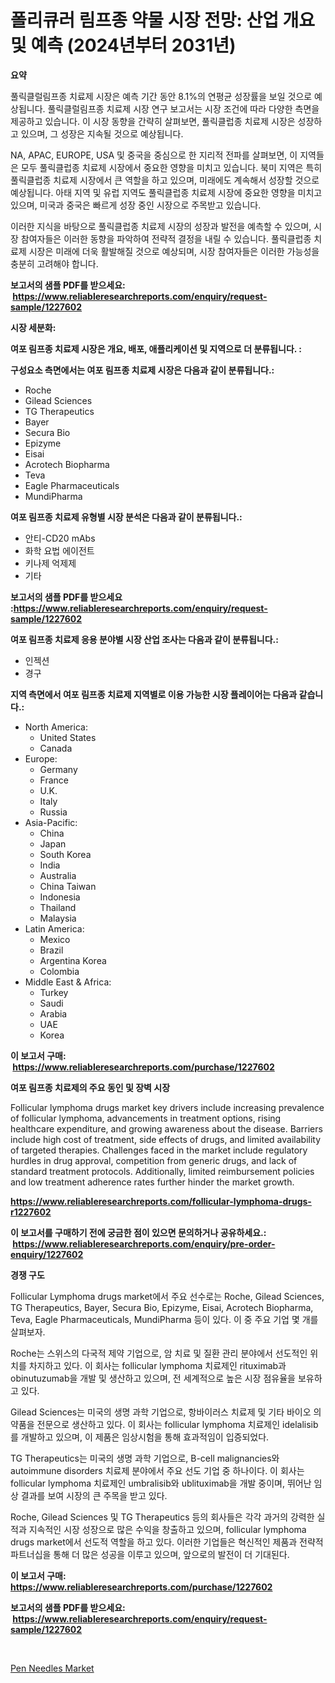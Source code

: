 <p><h1>폴리큐러 림프종 약물 시장 전망: 산업 개요 및 예측 (2024년부터 2031년)</h1></p><p><strong>요약</strong></p>
<p><p>풀릭클럴림프종 치료제 시장은 예측 기간 동안 8.1%의 연평균 성장률을 보일 것으로 예상됩니다. 풀릭클럴림프종 치료제 시장 연구 보고서는 시장 조건에 따라 다양한 측면을 제공하고 있습니다. 이 시장 동향을 간략히 살펴보면, 풀릭클럽종 치료제 시장은 성장하고 있으며, 그 성장은 지속될 것으로 예상됩니다.</p><p>NA, APAC, EUROPE, USA 및 중국을 중심으로 한 지리적 전파를 살펴보면, 이 지역들은 모두 풀릭클럽종 치료제 시장에서 중요한 영향을 미치고 있습니다. 북미 지역은 특히 풀릭클럽종 치료제 시장에서 큰 역할을 하고 있으며, 미래에도 계속해서 성장할 것으로 예상됩니다. 아태 지역 및 유럽 지역도 풀릭클럽종 치료제 시장에 중요한 영향을 미치고 있으며, 미국과 중국은 빠르게 성장 중인 시장으로 주목받고 있습니다.</p><p>이러한 지식을 바탕으로 풀릭클럽종 치료제 시장의 성장과 발전을 예측할 수 있으며, 시장 참여자들은 이러한 동향을 파악하여 전략적 결정을 내릴 수 있습니다. 풀릭클럽종 치료제 시장은 미래에 더욱 활발해질 것으로 예상되며, 시장 참여자들은 이러한 가능성을 충분히 고려해야 합니다.</p></p>
<p><strong>보고서의 샘플 PDF를 받으세요: &nbsp;<a href="https://www.reliableresearchreports.com/enquiry/request-sample/1227602">https://www.reliableresearchreports.com/enquiry/request-sample/1227602</a></strong></p>
<p><strong>시장 세분화:</strong></p>
<p><strong> 여포 림프종 치료제 시장은 개요, 배포, 애플리케이션 및 지역으로 더 분류됩니다. :</strong></p>
<p><strong>구성요소 측면에서는 여포 림프종 치료제 시장은 다음과 같이 분류됩니다.:</strong></p>
<p><ul><li>Roche</li><li>Gilead Sciences</li><li>TG Therapeutics</li><li>Bayer</li><li>Secura Bio</li><li>Epizyme</li><li>Eisai</li><li>Acrotech Biopharma</li><li>Teva</li><li>Eagle Pharmaceuticals</li><li>MundiPharma</li></ul></p>
<p><strong> 여포 림프종 치료제 유형별 시장 분석은 다음과 같이 분류됩니다.:</strong></p>
<p><ul><li>안티-CD20 mAbs</li><li>화학 요법 에이전트</li><li>키나제 억제제</li><li>기타</li></ul></p>
<p><strong>보고서의 샘플 PDF를 받으세요 :<a href="https://www.reliableresearchreports.com/enquiry/request-sample/1227602">https://www.reliableresearchreports.com/enquiry/request-sample/1227602</a></strong></p>
<p><strong> 여포 림프종 치료제 응용 분야별 시장 산업 조사는 다음과 같이 분류됩니다.:</strong></p>
<p><ul><li>인젝션</li><li>경구</li></ul></p>
<p><strong>지역 측면에서 여포 림프종 치료제 지역별로 이용 가능한 시장 플레이어는 다음과 같습니다.:</strong></p>
<p><ul>
    <li>
        North America:
        <ul>
            <li>United States</li>
            <li>Canada</li>
        </ul>
    </li>
    <li>
        Europe:
        <ul>
            <li>Germany</li>
            <li>France</li>
            <li>U.K.</li>
            <li>Italy</li>
            <li>Russia</li>
        </ul>
    </li>
    <li>
        Asia-Pacific:
        <ul>
            <li>China</li>
            <li>Japan</li>
            <li>South Korea</li>
            <li>India</li>
            <li>Australia</li>
            <li>China Taiwan</li>
            <li>Indonesia</li>
            <li>Thailand</li>
            <li>Malaysia</li>
        </ul>
    </li>
    <li>
        Latin America:
        <ul>
            <li>Mexico</li>
            <li>Brazil</li>
            <li>Argentina Korea</li>
            <li>Colombia</li>
        </ul>
    </li>
    <li>
        Middle East & Africa:
        <ul>
            <li>Turkey</li>
            <li>Saudi</li>
            <li>Arabia</li>
            <li>UAE</li>
            <li>Korea</li>
        </ul>
    </li>
    </ul></p>
<p><strong>이 보고서 구매: &nbsp;<a href="https://www.reliableresearchreports.com/purchase/1227602">https://www.reliableresearchreports.com/purchase/1227602</a></strong></p>
<p><strong>여포 림프종 치료제의 주요 동인 및 장벽 시장</strong></p>
<p><p>Follicular lymphoma drugs market key drivers include increasing prevalence of follicular lymphoma, advancements in treatment options, rising healthcare expenditure, and growing awareness about the disease. Barriers include high cost of treatment, side effects of drugs, and limited availability of targeted therapies. Challenges faced in the market include regulatory hurdles in drug approval, competition from generic drugs, and lack of standard treatment protocols. Additionally, limited reimbursement policies and low treatment adherence rates further hinder the market growth.</p></p>
<p><strong><a href="https://www.reliableresearchreports.com/follicular-lymphoma-drugs-r1227602">https://www.reliableresearchreports.com/follicular-lymphoma-drugs-r1227602</a></strong></p>
<p><strong>이 보고서를 구매하기 전에 궁금한 점이 있으면 문의하거나 공유하세요.: &nbsp;<a href="https://www.reliableresearchreports.com/enquiry/pre-order-enquiry/1227602">https://www.reliableresearchreports.com/enquiry/pre-order-enquiry/1227602</a></strong></p>
<p><strong>경쟁 구도</strong></p>
<p><p>Follicular Lymphoma drugs market에서 주요 선수로는 Roche, Gilead Sciences, TG Therapeutics, Bayer, Secura Bio, Epizyme, Eisai, Acrotech Biopharma, Teva, Eagle Pharmaceuticals, MundiPharma 등이 있다. 이 중 주요 기업 몇 개를 살펴보자.</p><p>Roche는 스위스의 다국적 제약 기업으로, 암 치료 및 질환 관리 분야에서 선도적인 위치를 차지하고 있다. 이 회사는 follicular lymphoma 치료제인 rituximab과 obinutuzumab을 개발 및 생산하고 있으며, 전 세계적으로 높은 시장 점유율을 보유하고 있다.</p><p>Gilead Sciences는 미국의 생명 과학 기업으로, 항바이러스 치료제 및 기타 바이오 의약품을 전문으로 생산하고 있다. 이 회사는 follicular lymphoma 치료제인 idelalisib를 개발하고 있으며, 이 제품은 임상시험을 통해 효과적임이 입증되었다.</p><p>TG Therapeutics는 미국의 생명 과학 기업으로, B-cell malignancies와 autoimmune disorders 치료제 분야에서 주요 선도 기업 중 하나이다. 이 회사는 follicular lymphoma 치료제인 umbralisib와 ublituximab을 개발 중이며, 뛰어난 임상 결과를 보여 시장의 큰 주목을 받고 있다.</p><p>Roche, Gilead Sciences 및 TG Therapeutics 등의 회사들은 각각 과거의 강력한 실적과 지속적인 시장 성장으로 많은 수익을 창출하고 있으며, follicular lymphoma drugs market에서 선도적 역할을 하고 있다. 이러한 기업들은 혁신적인 제품과 전략적 파트너십을 통해 더 많은 성공을 이루고 있으며, 앞으로의 발전이 더 기대된다.</p></p>
<p><strong>이 보고서 구매: &nbsp; <a href="https://www.reliableresearchreports.com/purchase/1227602">https://www.reliableresearchreports.com/purchase/1227602</a></strong></p>
<p><strong>보고서의 샘플 PDF를 받으세요: &nbsp;<a href="https://www.reliableresearchreports.com/enquiry/request-sample/1227602">https://www.reliableresearchreports.com/enquiry/request-sample/1227602</a></strong><strong></strong></p>
<p>&nbsp;</p>
<p><p><a href="https://github.com/BryceTownsendr/Market-Research-Report-List-4/blob/main/pen-needles-market.md">Pen Needles Market</a></p></p>